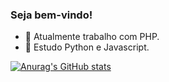 ### Seja bem-vindo!


- 🔭 Atualmente trabalho com PHP.
- 🌱 Estudo Python e Javascript.

[![Anurag's GitHub stats](https://github-readme-stats.vercel.app/api?username=alex-sandro&theme=tokyonight)](https://github.com/alex-sandro/github-readme-stats)
